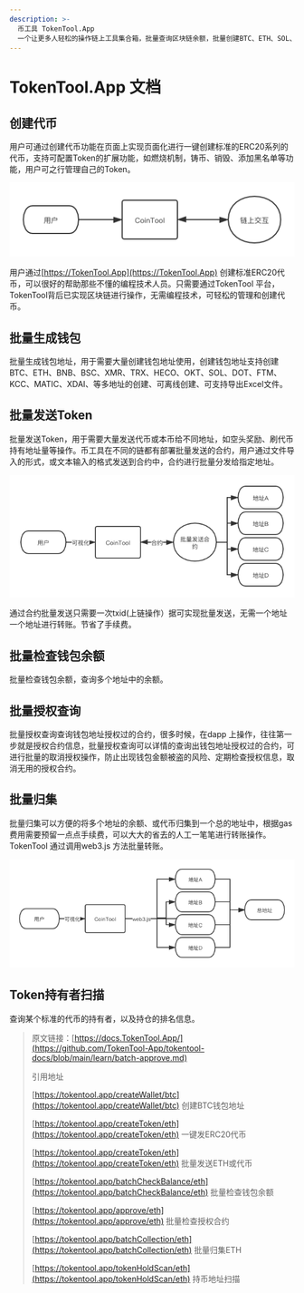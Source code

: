 ```yaml
---
description: >-
  币工具 TokenTool.App
  一个让更多人轻松的操作链上工具集合箱，批量查询区块链余额，批量创建BTC、ETH、SOL、TRX、BNB等多种钱包地址，一键发币、批量归集、批量发送、行情总览、等多种操作
---
```


# TokenTool.App 文档

## 创建代币

用户可通过创建代币功能在页面上实现页面化进行一键创建标准的ERC20系列的代币，支持可配置Token的扩展功能，如燃烧机制，铸币、销毁、添加黑名单等功能，用户可之行管理自己的Token。

![&#x4EA4;&#x4E92;&#x56FE;&#x7247;](.gitbook/assets/Snipaste_2021-09-29_14-49-28.png)

用户通过[https://TokenTool.App](https://TokenTool.App) 创建标准ERC20代币，可以很好的帮助那些不懂的编程技术人员。只需要通过TokenTool 平台，TokenTool背后已实现区块链进行操作，无需编程技术，可轻松的管理和创建代币。

## 批量生成钱包

批量生成钱包地址，用于需要大量创建钱包地址使用，创建钱包地址支持创建BTC、ETH、BNB、BSC、XMR、TRX、HECO、OKT、SOL、DOT、FTM、KCC、MATIC、XDAI、等多地址的创建、可离线创建、可支持导出Excel文件。

## 批量发送Token

批量发送Token，用于需要大量发送代币或本币给不同地址，如空头奖励、刷代币持有地址量等操作。币工具在不同的链都有部署批量发送的合约，用户通过文件导入的形式，或文本输入的格式发送到合约中，合约进行批量分发给指定地址。

![&#x4EA4;&#x4E92;&#x56FE;&#x7247;](.gitbook/assets/Snipaste_2021-09-29_15-15-52.png)

通过合约批量发送只需要一次txid\(上链操作）据可实现批量发送，无需一个地址一个地址进行转账。节省了手续费。

## 批量检查钱包余额

批量检查钱包余额，查询多个地址中的余额。

## 批量授权查询

批量授权查询查询钱包地址授权过的合约，很多时候，在dapp 上操作，往往第一步就是授权合约信息，批量授权查询可以详情的查询出钱包地址授权过的合约，可进行批量的取消授权操作，防止出现钱包金额被盗的风险、定期检查授权信息，取消无用的授权合约。

## 批量归集

批量归集可以方便的将多个地址的余额、或代币归集到一个总的地址中，根据gas费用需要预留一点点手续费，可以大大的省去的人工一笔笔进行转账操作。TokenTool 通过调用web3.js 方法批量转账。

![&#x5F52;&#x96C6;](.gitbook/assets/guiji.png)

## Token持有者扫描

查询某个标准的代币的持有者，以及持仓的排名信息。

> 原文链接：[https://docs.TokenTool.App/](https://github.com/TokenTool-App/tokentool-docs/blob/main/learn/batch-approve.md)
>
> 引用地址
>
> [https://tokentool.app/createWallet/btc](https://tokentool.app/createWallet/btc) 创建BTC钱包地址
>
> [https://tokentool.app/createToken/eth](https://tokentool.app/createToken/eth) 一键发ERC20代币
>
> [https://tokentool.app/createToken/eth](https://tokentool.app/createToken/eth) 批量发送ETH或代币
>
> [https://tokentool.app/batchCheckBalance/eth](https://tokentool.app/batchCheckBalance/eth) 批量检查钱包余额
>
> [https://tokentool.app/approve/eth](https://tokentool.app/approve/eth) 批量检查授权合约
>
> [https://tokentool.app/batchCollection/eth](https://tokentool.app/batchCollection/eth) 批量归集ETH
>
> [https://tokentool.app/tokenHoldScan/eth](https://tokentool.app/tokenHoldScan/eth) 持币地址扫描
